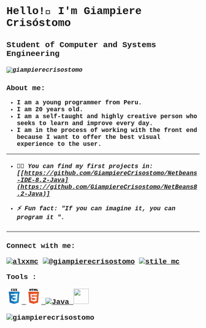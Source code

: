 <font face="Courier New">
<h1 align="left">Hello!👋  I'm Giampiere Crisóstomo</h1>

<h2 align="">Student of Computer and Systems Engineering
<font size=3> <h5 align="left">

<p align=" izquierda"> <img src="https://komarev.com/ghpvc/?username=giampierecrisostomo&label=Profile%20views&color=0e75b6&style=flat" alt="giampierecrisostomo" /> </p>

<h3 align="left"> About me:</h3>

- I am a young programmer from Peru.
- I am 20 years old.
- I am a self-taught and highly creative person who seeks to learn and improve every day.
- I am in the process of working with the front end because I want to offer the best visual experience to the user.

<hr>
<font size=3> <h5 align="left"> 

- 👨‍💻 You can find my first projects in: *[[https://github.com/GiampiereCrisostomo/Netbeans-IDE-8.2-Java](https://github.com/GiampiereCrisostomo/NetBeans8.2-Java)]*

- ⚡ **Fun fact**: *"If you can imagine it, you can program it "*.

</h5>
<hr>


<h3 align="left">Connect with me:

<p align="left">
<a href="https://www.facebook.com/alxxmc" target="blank"><img align="center" src="https://github.com/GiampiereCrisostomo/GiampiereCrisostomo/blob/main/face.png?raw=true" alt="alxxmc" height="40" width="40" /></a>
<a href="https://www.instagram.com/giampierecrisostomo/" target="blank"><img align="center" src="https://github.com/GiampiereCrisostomo/GiampiereCrisostomo/blob/main/insta.png?raw=true" alt="@giampierecrisostomo" height= "30"ancho="40" /></a>
<a href="https://www.youtube.com/@aale_xm" target="blank"><img align="center" src="https://github.com/GiampiereCrisostomo/GiampiereCrisostomo/blob/main/yutu.png?raw=true" alt="stile mc" height=40" width="40" /></a> </p> </3>

<p align="left">  
Tools :

<p align="left">
<p align="left"> <a href="https://www.w3schools.com/css/" target="_blank" rel="noreferrer"> <img src="https://raw.githubusercontent.com/devicons/devicon/master/icons/css3/css3-original-wordmark.svg" alt="css3" width="40" height="40"/> </a> <a href="https://www.w3.org/html/" target="_blank" rel="noreferrer"> <img src="https://raw.githubusercontent.com/devicons/devicon/master/icons/html5/html5-original-wordmark.svg" alt="html5" width="40" height="40"/> </a> 
</a> <a href="https://www.java.com/" target="_blank" rel="noreferrer"> 
<img src="https://github.com/GiampiereCrisostomo/GiampiereCrisostomo/blob/main/java.png?raw=true" alt="Java" ancho="40" altura="40"/> </a> <a href="https://www.mysql.com/" target="_blank" rel="noreferrer"> <img src="https://github.com/GiampiereCrisostomo/GiampiereCrisostomo/blob/main/mysql.png?raw=true" width="40" height="40"/> </a> 

</div>
<p> <img align="center" src="https://github-readme-stats.vercel.app/api?username=giampierecrisostomo&show_icons=true&locale=en" alt="giampierecrisostomo" /></p>